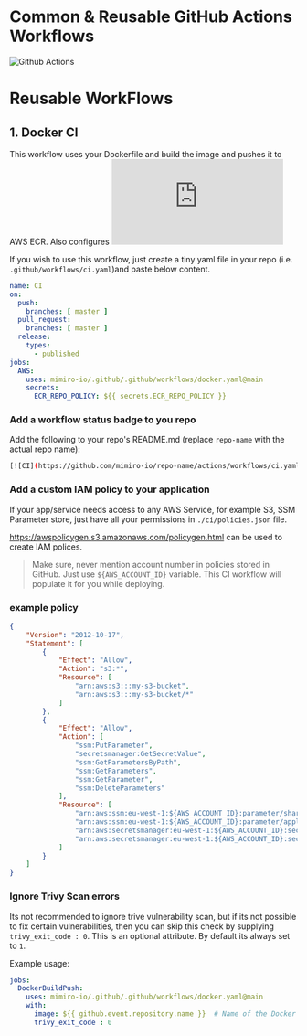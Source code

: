 
# Common & Reusable GitHub Actions Workflows

![Github Actions](https://avatars.githubusercontent.com/u/44036562?s=200&v=4)

# Reusable WorkFlows

## 1. Docker CI

This workflow uses your Dockerfile and build the image and pushes it to AWS ECR.
Also configures ![IRSA](https://docs.aws.amazon.com/eks/latest/userguide/iam-roles-for-service-accounts.html)

If you wish to use this workflow, just create a tiny yaml file in your repo (i.e. `.github/workflows/ci.yaml`)and paste below content.

```yaml
name: CI
on:
  push:
    branches: [ master ]
  pull_request:
    branches: [ master ]
  release:
    types:
      - published
jobs:
  AWS:
    uses: mimiro-io/.github/.github/workflows/docker.yaml@main
    secrets:
      ECR_REPO_POLICY: ${{ secrets.ECR_REPO_POLICY }}
```

### Add a workflow status badge to you repo

Add the following to your repo's README.md (replace `repo-name` with the actual repo name):

```sh
[![CI](https://github.com/mimiro-io/repo-name/actions/workflows/ci.yaml/badge.svg)](https://github.com/mimiro-io/repo-name/actions/workflows/ci.yaml)
```

### Add a custom IAM policy to your application

If your app/service needs access to any AWS Service, for example S3, SSM Parameter store, just have all your permissions in `./ci/policies.json` file.

https://awspolicygen.s3.amazonaws.com/policygen.html can be used to create IAM polices.

> Make sure, never mention account number in policies stored in GitHub. Just use `${AWS_ACCOUNT_ID}` variable. This CI workflow will populate it for you while deploying. 

### example policy

```json
{
    "Version": "2012-10-17",
    "Statement": [
        {
            "Effect": "Allow",
            "Action": "s3:*",
            "Resource": [
                "arn:aws:s3:::my-s3-bucket",
                "arn:aws:s3:::my-s3-bucket/*"
            ]
        },
        {
            "Effect": "Allow",
            "Action": [
                "ssm:PutParameter",
                "secretsmanager:GetSecretValue",
                "ssm:GetParametersByPath",
                "ssm:GetParameters",
                "ssm:GetParameter",
                "ssm:DeleteParameters"
            ],
            "Resource": [
                "arn:aws:ssm:eu-west-1:${AWS_ACCOUNT_ID}:parameter/shared/*",
                "arn:aws:ssm:eu-west-1:${AWS_ACCOUNT_ID}:parameter/application/my-app/*",
                "arn:aws:secretsmanager:eu-west-1:${AWS_ACCOUNT_ID}:secret:/application/my-app/db-user",
                "arn:aws:secretsmanager:eu-west-1:${AWS_ACCOUNT_ID}:secret:/application/my-app/dbpass"
            ]
        }
    ]
}

```



### Ignore Trivy Scan errors

Its not recommended to ignore trive vulnerability scan, but if its not possible to fix
certain vulnerabilities, then you can skip this check by supplying `trivy_exit_code : 0`. 
This is an optional attribute. By default its always set to `1`. 

Example usage:  

```yaml
jobs:
  DockerBuildPush:
    uses: mimiro-io/.github/.github/workflows/docker.yaml@main
    with:
      image: ${{ github.event.repository.name }}  # Name of the Docker Image (without tags and registery name)
      trivy_exit_code : 0
```

